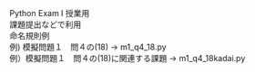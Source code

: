 Python Exam I 授業用    
課題提出などで利用  
命名規則例  
例) 模擬問題１　問４の(18) →  m1_q4_18.py   
例）模擬問題１　問４の(18)に関連する課題 →  m1_q4_18kadai.py
